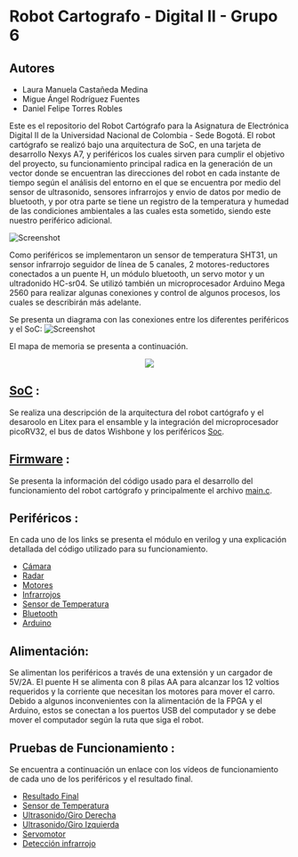 # Robot Cartografo - Digital II - Grupo 6
## Autores
- Laura Manuela Castañeda Medina
- Migue Ángel Rodríguez Fuentes
- Daniel Felipe Torres Robles

Este es el repositorio del Robot Cartógrafo para la Asignatura de Electrónica Digital II de la Universidad Nacional de Colombia -  Sede Bogotá. El robot cartógrafo se realizó bajo una arquitectura de SoC, en una tarjeta de desarrollo Nexys A7, y periféricos los cuales sirven para cumplir el objetivo del proyecto, su funcionamiento principal radica en la generación de un vector donde se encuentran las direcciones del robot en cada instante de tiempo según el análisis del entorno en el que se encuentra por medio del sensor de ultrasonido, sensores infrarrojos y envio de datos por medio de bluetooth, y por otra parte se tiene un registro de la temperatura y humedad de las condiciones ambientales a las cuales esta sometido, siendo este nuestro periférico adicional.

![Screenshot](/Imagenes/robot.jpeg)

Como periféricos se implementaron un sensor de temperatura SHT31, un sensor infrarrojo seguidor de línea de 5 canales, 2 motores-reductores conectados a un puente H, un módulo bluetooth, un servo motor y un ultradonido HC-sr04. Se utilizó también un microprocesador Arduino Mega 2560 para realizar algunas conexiones y control de algunos procesos, los cuales se describirán más adelante. 

Se presenta un diagrama con las conexiones entre los diferentes periféricos y el SoC:
![Screenshot](/Imagenes/Diagrama.png)

El mapa de memoria se presenta a continuación.

<p align="center">
  <img src="/Imagenes/mem_bases.PNG" align="center">
</p>

## [SoC](/Soc_project/) :
Se realiza una descripción de la arquitectura del robot cartógrafo y el desaroolo en Litex para el ensamble y la integración del microprocesador picoRV32, el bus de datos Wishbone y los periféricos [Soc](/Soc_project/). 

## [Firmware](/Soc_project/firmware/) :
Se presenta la información del código usado para el desarrollo del funcionamiento del robot cartógrafo y principalmente el archivo [main.c](/firmware/main.c). 

## Periféricos :
En cada uno de los links se presenta el módulo en verilog y una explicación detallada del código utilizado para su funcionamiento.

- [Cámara](/module/verilog/camara/)
- [Radar](/module/verilog/ultrasonido/)
- [Motores](/module/verilog/motor/)
- [Infrarrojos](/module/verilog/Infrarrojo/)
- [Sensor de Temperatura](Sensor)
- [Bluetooth](/Bluetooth/)
- [Arduino](/Arduino)

## Alimentación:
Se alimentan los periféricos a través de una extensión y un cargador de 5V/2A. El puente H se alimenta con 8 pilas AA para alcanzar los 12 voltios requeridos y la corriente que necesitan los motores para mover el carro. Debido a algunos inconvenientes con la alimentación de la FPGA y el Arduino, estos se conectan a los puertos USB del computador y se debe mover el computador según la ruta que siga el robot.

## Pruebas de Funcionamiento :
Se encuentra a continuación un enlace con los vídeos de funcionamiento de cada uno de los periféricos y el resultado final.

- [Resultado Final](https://drive.google.com/file/d/1Xd9sIncNKMFobtAyz-pI7O6QL3_JgV-1/view?usp=sharing)
- [Sensor de Temperatura](https://drive.google.com/file/d/1pixrffHi19yyft5Y8nsA9vXhZh5-91hg/view?usp=sharing)
- [Ultrasonido/Giro Derecha](https://drive.google.com/file/d/1ecpE0GoPpAQQU9fcsPIzm5rsk7ttgX0Z/view?usp=sharing)
- [Ultrasonido/Giro Izquierda](https://drive.google.com/file/d/1iYyBev4-YIb3iKXd45IIhB8J5pmOiLwX/view?usp=sharing)
- [Servomotor](https://drive.google.com/file/d/10o4X6v5wiUOjCU5KL25QMH4Qd_uEWAP3/view?usp=sharing)
- [Detección infrarrojo](https://drive.google.com/file/d/1VY-55Iuy-bAf_h2HWuiaHlmfi-5JuQ0W/view?usp=sharing)

